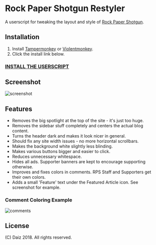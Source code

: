 # Rock Paper Shotgun Restyler

A userscript for tweaking the layout and style of [Rock Paper Shotgun](http://www.rockpapershotgun.com/).

## Installation

1.  Install [Tampermonkey](http://tampermonkey.net/) or [Violentmonkey](https://violentmonkey.github.io/get-it/).
2.  Click the install link below.

### [**INSTALL THE USERSCRIPT**](https://github.com/Daiz/rps-restyler/raw/master/rps-restyler.user.js)

## Screenshot

![screenshot](https://user-images.githubusercontent.com/3596343/42914042-d23b1580-8b00-11e8-8fd4-0068ee59c1ce.png)

## Features

- Removes the big spotlight at the top of the site - it's just too huge.
- Removes the sidebar stuff completely and centers the actual blog content.
- Turns the header dark and makes it look nicer in general.
- Should fix any site width issues - no more horizontal scrollbars.
- Makes the background white slightly less blinding.
- Makes various buttons bigger and easier to click.
- Reduces unnecessary whitespace.
- Hides all ads. Supporter banners are kept to encourage supporting otherwise.
- Improves and fixes colors in comments. RPS Staff and Supporters get their own colors.
- Adds a small 'Feature' text under the Featured Article icon. See screenshot for example.

### Comment Coloring Example

![comments](https://user-images.githubusercontent.com/3596343/42914048-e0319268-8b00-11e8-8875-60c318c5d636.png)

## License

(C) Daiz 2018. All rights reserved.